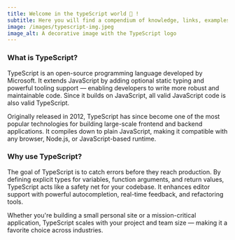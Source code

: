 ```yaml
---
title: Welcome in the typeScript world 💊 !
subtitle: Here you will find a compendium of knowledge, links, examples and everything you need to know.
image: /images/typescript-img.jpeg
image_alt: A decorative image with the TypeScript logo
---
```


### What is TypeScript?
TypeScript is an open-source programming language developed by Microsoft. It extends JavaScript by adding optional static typing and powerful tooling support — enabling developers to write more robust and maintainable code. Since it builds on JavaScript, all valid JavaScript code is also valid TypeScript.

Originally released in 2012, TypeScript has since become one of the most popular technologies for building large-scale frontend and backend applications. It compiles down to plain JavaScript, making it compatible with any browser, Node.js, or JavaScript-based runtime.

### Why use TypeScript?
The goal of TypeScript is to catch errors before they reach production. By defining explicit types for variables, function arguments, and return values, TypeScript acts like a safety net for your codebase. It enhances editor support with powerful autocompletion, real-time feedback, and refactoring tools.

Whether you're building a small personal site or a mission-critical application, TypeScript scales with your project and team size — making it a favorite choice across industries.

 <!-- ### Official resources -->
<!--
- 📚 [TypeScript Handbook](https://www.typescriptlang.org/docs/) — The best place to learn and explore core concepts.
- 🧪 [Playground](https://www.typescriptlang.org/play) — Try TypeScript directly in your browser.
- 👥 [Community Discord](https://discord.com/invite/typescript) — Connect with developers around the world.
- 🐙 [GitHub Repository](https://github.com/microsoft/TypeScript) — Contribute or follow development progress.
- 📢 [TypeScript Blog](https://devblogs.microsoft.com/typescript/) — Updates, release notes, and insights. -->
